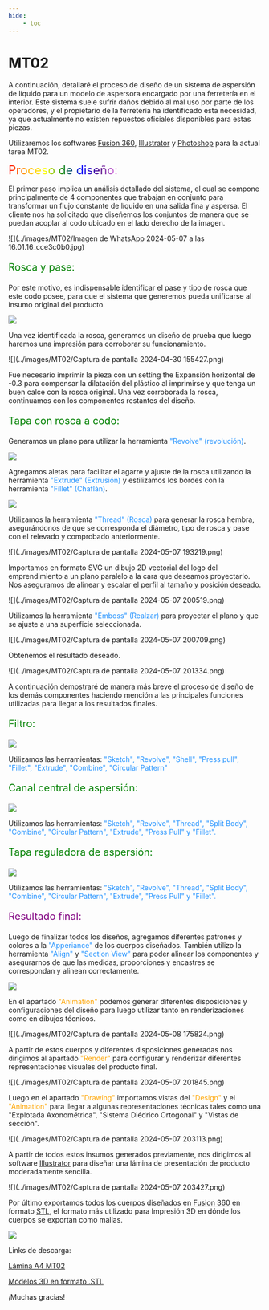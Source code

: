 ```yaml
---
hide:
    - toc
---
```


# MT02

A continuación, detallaré el proceso de diseño de un sistema de aspersión de líquido para un modelo de aspersora encargado por una ferretería en el interior. Este sistema suele sufrir daños debido al mal uso por parte de los operadores, y el propietario de la ferretería ha identificado esta necesidad, ya que actualmente no existen repuestos oficiales disponibles para estas piezas.

Utilizaremos los softwares [Fusion 360](https://www.autodesk.com/campaigns/education/fusion-360), [Illustrator](https://www.adobe.com/es/products/illustrator.html) y [Photoshop](https://www.adobe.com/la/products/photoshop.html) para la actual tarea MT02.

<span style="font-size: 24px" class="rainbow">Proceso de diseño:</span>

El primer paso implica un análisis detallado del sistema, el cual se compone principalmente de 4 componentes que trabajan en conjunto para transformar un flujo constante de líquido en una salida fina y aspersa. El cliente nos ha solicitado que diseñemos los conjuntos de manera que se puedan acoplar al codo ubicado en el lado derecho de la imagen.

![](../images/MT02/Imagen de WhatsApp 2024-05-07 a las 16.01.16_cce3c0b0.jpg)

<p style="font-size: 20px; color: green;" >Rosca y pase:</p>

Por este motivo, es indispensable identificar el pase y tipo de rosca que este codo posee, para que el sistema que generemos pueda unificarse al insumo original del producto.

![](../images/MT02/fotosrosca.png)

Una vez identificada la rosca, generamos un diseño de prueba que luego haremos una impresión para corroborar su funcionamiento.

![](../images/MT02/Captura de pantalla 2024-04-30 155427.png)

Fue necesario imprimir la pieza con un setting the Expansión horizontal de -0.3 para compensar la dilatación del plástico al imprimirse y que tenga un buen calce con la rosca original. Una vez corroborada la rosca, continuamos con los componentes restantes del diseño.

<p style="font-size: 20px; color: green;" >Tapa con rosca a codo:</p>

Generamos un plano para utilizar la herramienta <span style="color: dodgerblue">"Revolve" (revolución)</span>.

![](../images/MT02/cosocoso.png)

Agregamos aletas para facilitar el agarre y ajuste de la rosca utilizando la herramienta <span style="color: dodgerblue">"Extrude" (Extrusión)</span> y estilizamos los bordes con la herramienta <span style="color: dodgerblue">"Fillet" (Chaflán)</span>.

![](../images/MT02/Untitled-4.png)

Utilizamos la herramienta <span style="color: dodgerblue">"Thread" (Rosca)</span> para generar la rosca hembra, asegurándonos de que se corresponda el diámetro, tipo de rosca y pase con el relevado y comprobado anteriormente.

![](../images/MT02/Captura de pantalla 2024-05-07 193219.png)

Importamos en formato SVG un dibujo 2D vectorial del logo del emprendimiento a un plano paralelo a la cara que deseamos proyectarlo. Nos aseguramos de alinear y escalar el perfil al tamaño y posición deseado.

![](../images/MT02/Captura de pantalla 2024-05-07 200519.png)

Utilizamos la herramienta <span style="color: dodgerblue">"Emboss" (Realzar)</span> para proyectar el plano y que se ajuste a una superficie seleccionada.

![](../images/MT02/Captura de pantalla 2024-05-07 200709.png)

Obtenemos el resultado deseado.

![](../images/MT02/Captura de pantalla 2024-05-07 201334.png)

A continuación demostraré de manera más breve el proceso de diseño de los demás componentes haciendo mención a las principales funciones utilizadas para llegar a los resultados finales.

<p style="font-size: 20px; color: green;" >Filtro:</p>

![](../images/MT02/Untitled-6.png)

Utilizamos las herramientas: <span style="color: dodgerblue">"Sketch", "Revolve", "Shell", "Press pull", "Fillet", "Extrude", "Combine", "Circular Pattern"</span>

<p style="font-size: 20px; color: green;" >Canal central de aspersión:</p>

![](../images/MT02/Untitled-5.png)

Utilizamos las herramientas: <span style="color: dodgerblue">"Sketch", "Revolve", "Thread", "Split Body", "Combine", "Circular Pattern", "Extrude", "Press Pull" y "Fillet".</span>

<p style="font-size: 20px; color: green;" >Tapa reguladora de aspersión:</p>

![](../images/MT02/Untitled-7.png)

Utilizamos las herramientas: <span style="color: dodgerblue">"Sketch", "Revolve", "Thread", "Split Body", "Combine", "Circular Pattern", "Extrude", "Press Pull" y "Fillet".</span>

<p style="font-size: 20px; color: purple;" >Resultado final:</p>

Luego de finalizar todos los diseños, agregamos diferentes patrones y colores a la <span style="color: dodgerblue">"Apperiance"</span> de los cuerpos diseñados. También utilizo la herramienta <span style="color: dodgerblue">"Align"</span> y <span style="color: dodgerblue">"Section View"</span> para poder alinear los componentes y asegurarnos de que las medidas, proporciones y encastres se correspondan y alinean correctamente.

![](../images/MT02/Untitled-8.png)

En el apartado <span style="color: orange">"Animation"</span> podemos generar diferentes disposiciones y configuraciones del diseño para luego utilizar tanto en renderizaciones como en dibujos técnicos.

![](../images/MT02/Captura de pantalla 2024-05-08 175824.png)

A partir de estos cuerpos y diferentes disposiciones generadas nos dirigimos al apartado <span style="color: orange">"Render"</span> para configurar y renderizar diferentes representaciones visuales del producto final.

![](../images/MT02/Captura de pantalla 2024-05-07 201845.png)

Luego en el apartado <span style="color: orange">"Drawing"</span> importamos vistas del <span style="color: orange">"Design"</span> y el <span style="color: orange">"Animation"</span> para llegar a algunas representaciones técnicas tales como una "Explotada Axonométrica", "Sistema Diédrico Ortogonal" y "Vistas de sección".

![](../images/MT02/Captura de pantalla 2024-05-07 203113.png)

A partir de todos estos insumos generados previamente, nos dirigimos al software [Illustrator](https://www.adobe.com/es/products/illustrator.html) para diseñar una lámina de presentación de producto moderadamente sencilla.

![](../images/MT02/Captura de pantalla 2024-05-07 203427.png)

Por último exportamos todos los cuerpos diseñados en [Fusion 360](https://www.autodesk.com/campaigns/education/fusion-360) en formato [STL](https://es.wikipedia.org/wiki/STL), el formato más utilizado para Impresión 3D en dónde los cuerpos se exportan como mallas.

![](../images/MT02/Untitled-9.png)

Links de descarga:

[Lámina A4 MT02](https://drive.google.com/file/d/1E9Uww84c00ToplNdcVcqj9P558o_IqmM/view?usp=sharing)

[Modelos 3D en formato .STL](https://drive.google.com/file/d/1Nm8DjMj2NQLU7undWS0370manmm1TQUY/view?usp=sharing)

¡Muchas gracias!

<meta charset="UTF-8">
    <meta name="viewport" content="width=device-width, initial-scale=1.0">
    <title>Texto Arcoíris</title>
    <style>
        .rainbow {
            background: linear-gradient(to right, red, orange, yellow, green, blue, indigo, violet);
            color: transparent;
            background-clip: text;
        }
    </style>